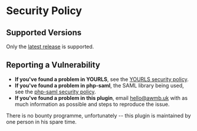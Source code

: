 # Security Policy

## Supported Versions
Only the [latest release](https://github.com/wlabarron/yourls-saml/releases/) is supported.

## Reporting a Vulnerability

* **If you've found a problem in YOURLS**, see the [YOURLS security policy](https://github.com/YOURLS/YOURLS/security).
* **If you've found a problem in php-saml**, the SAML library being used, see the [php-saml security policy](https://github.com/onelogin/php-saml/security).
* **If you've found a problem in this plugin**, email hello@awmb.uk with as much information as possible and steps to reproduce the issue.

There is no bounty programme, unfortunately -- this plugin is maintained by one person in his spare time.
